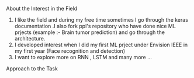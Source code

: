 About the Interest in the Field 

1) I like the field and during my free time sometimes I go through the keras documentation .I also fork ppl's repository who have done nice ML prjects (example :- Brain tumor prediction) and go through the architecture.
2) I developed interest when I did my first ML prject under Envision IEEE in my first year (Face recognition and detection)
3) I want to explore more on RNN , LSTM and many more ...

Approach to the Task 
